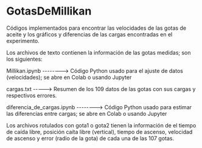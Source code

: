 # GotasDeMillikan
Códigos implementados para encontrar las velocidades de las gotas de aceite y los gráficos y diferencias de las cargas encontradas en el experimento.

Los archivos de texto contienen la información de las gotas medidas; son los siguientes:


Millikan.ipynb --------> Código Python usado para el ajuste de datos (velocidades); se abre en Colab o usando Jupyter

cargas.txt -----> Resumen de los 109 datos de las gotas con sus cargas y respectivos errores.

diferencia_de_cargas.ipynb --------> Código Python usado para estimar las diferencias entre cargas; se abre en Colab o usando Jupyter


Los archivos rotulados con gota1 o gota2 tienen la información de el tiempo de caída libre, posición caíta libre (vertical), tiempo de ascenso, velocidad de ascenso y error (radio de la gota) de cada una de las 107 gotas.
